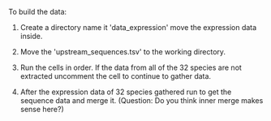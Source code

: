 To build the data:
1. Create a directory name it 'data_expression' move the expression data inside.
2. Move the 'upstream_sequences.tsv' to the working directory.
3. Run the cells in order. If the data from all of the 32 species are not extracted uncomment the cell to continue to gather data.

4. After the expression data of 32 species gathered run to get the sequence data and merge it. (Question: Do you think inner merge makes sense here?)
